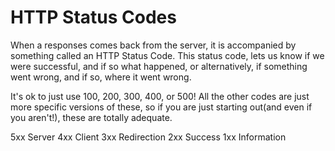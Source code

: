 # HTTP Status Codes

When a responses comes back from the server, it is accompanied by something called an HTTP Status Code. This status code, lets us know if we were successful, and if so what happened, or alternatively, if something went wrong, and if so, where it went wrong.

It's ok to just use 100, 200, 300, 400, or 500! All the other codes are just more specific versions of these, so if you are just starting out(and even if you aren't!), these are totally adequate.

5xx Server
4xx Client
3xx Redirection
2xx Success
1xx Information
